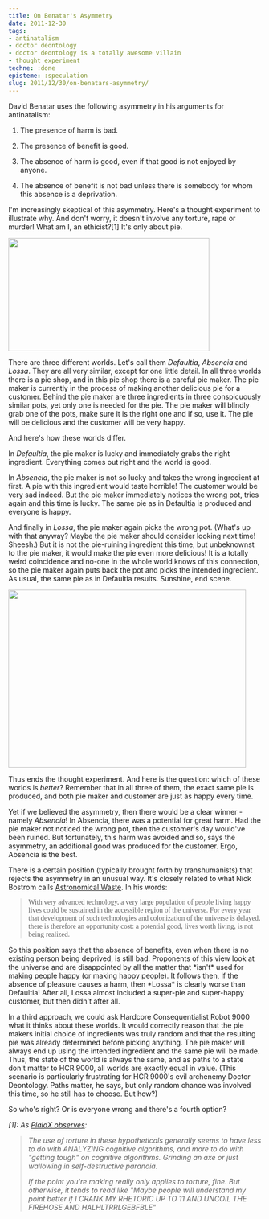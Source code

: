 ```yaml
---
title: On Benatar's Asymmetry
date: 2011-12-30
tags:
- antinatalism
- doctor deontology
- doctor deontology is a totally awesome villain
- thought experiment
techne: :done
episteme: :speculation
slug: 2011/12/30/on-benatars-asymmetry/
---
```


David Benatar uses the following asymmetry in his arguments for antinatalism:

1. The presence of harm is bad.

2. The presence of benefit is good.

3. The absence of harm is good, even if that good is not enjoyed by anyone.

4. The absence of benefit is not bad unless there is somebody for whom this absence is a deprivation.

I'm increasingly skeptical of this asymmetry. Here's a thought experiment to illustrate why. And don't worry, it doesn't involve any torture, rape or murder! What am I, an ethicist?[1] It's only about pie.

<img class="aligncenter" src="http://images.wikia.com/pushingdaisies/images/6/6f/The_Pie_Hole_at_Day2.jpg" alt="" width="400" height="225" />

There are three different worlds. Let's call them *Defaultia*, *Absencia* and *Lossa*. They are all very similar, except for one little detail. In all three worlds there is a pie shop, and in this pie shop there is a careful pie maker. The pie maker is currently in the process of making another delicious pie for a customer. Behind the pie maker are three ingredients in three conspicuously similar pots, yet only one is needed for the pie. The pie maker will blindly grab one of the pots, make sure it is the right one and if so, use it. The pie will be delicious and the customer will be very happy.

And here's how these worlds differ.

In *Defaultia*, the pie maker is lucky and immediately grabs the right ingredient. Everything comes out right and the world is good.

In *Absencia*, the pie maker is not so lucky and takes the wrong ingredient at first. A pie with this ingredient would taste horrible! The customer would be very sad indeed. But the pie maker immediately notices the wrong pot, tries again and this time is lucky. The same pie as in Defaultia is produced and everyone is happy.

And finally in *Lossa*, the pie maker again picks the wrong pot. (What's up with that anyway? Maybe the pie maker should consider looking next time! Sheesh.) But it is not the pie-ruining ingredient this time, but unbeknownst to the pie maker, it would make the pie even more delicious! It is a totally weird coincidence and no-one in the whole world knows of this connection, so the pie maker again puts back the pot and picks the intended ingredient. As usual, the same pie as in Defaultia results. Sunshine, end scene.

<img class="aligncenter" src="http://imgc.allpostersimages.com/images/P-473-488-90/17/1723/GS53D00Z/posters/philip-enticknap-sonnenblumenfeld-umbrien.jpg" alt="" width="473" height="354" />

Thus ends the thought experiment. And here is the question: which of these worlds is *better*? Remember that in all three of them, the exact same pie is produced, and both pie maker and customer are just as happy every time.

Yet if we believed the asymmetry, then there would be a clear winner - namely *Absencia*! In Absencia, there was a potential for great harm. Had the pie maker not noticed the wrong pot, then the customer's day would've been ruined. But fortunately, this harm was avoided and so, says the asymmetry, an additional good was produced for the customer. Ergo, Absencia is the best.

There is a certain position (typically brought forth by transhumanists) that rejects the asymmetry in an unusual way. It's closely related to what Nick Bostrom calls <a href="http://www.nickbostrom.com/astronomical/waste.html">Astronomical Waste</a>. In his words:
<blockquote><span style="font-family: Times New Roman,Times,serif;"><span style="font-family: Times New Roman,Times,serif;">With very advanced technology, a very large population of people living happy lives could be sustained in the accessible region of the universe.</span> For every year that development of such technologies and colonization of the universe is delayed, there is therefore an opportunity cost: a potential good, lives worth living, is not being realized.</span></blockquote>
So this position says that the absence of benefits, even when there is no existing person being deprived, is still bad. Proponents of this view look at the universe and are disappointed by all the matter that *isn't* used for making people happy (or making happy people). It follows then, if the absence of pleasure causes a harm, then *Lossa* is clearly worse than Defaultia! After all, Lossa almost included a super-pie and super-happy customer, but then didn't after all.

In a third approach, we could ask Hardcore Consequentialist Robot 9000 what it thinks about these worlds. It would correctly reason that the pie makers initial choice of ingredients was truly random and that the resulting pie was already determined before picking anything. The pie maker will always end up using the intended ingredient and the same pie will be made. Thus, the state of the world is always the same, and as paths to a state don't matter to HCR 9000, all worlds are exactly equal in value. (This scenario is particularly frustrating for HCR 9000's evil archenemy Doctor Deontology. Paths matter, he says, but only random chance was involved this time, so he still has to choose. But how?)

So who's right? Or is everyone wrong and there's a fourth option?

<em>\[1\]: As <a href="http://lesswrong.com/lw/5ro/what_bothers_you_about_less_wrong/47ph">PlaidX observes</a>:</em>
<blockquote><em>The use of torture in these hypotheticals generally seems to have less to do with ANALYZING cognitive algorithms, and more to do with "getting tough" on cognitive algorithms. Grinding an axe or just wallowing in self-destructive paranoia.</em>

<em>If the point you're making really only applies to torture, fine. But otherwise, it tends to read like "Maybe people will understand my point better if I CRANK MY RHETORIC UP TO 11 AND UNCOIL THE FIREHOSE AND HALHLTRRLGEBFBLE"</em></blockquote>